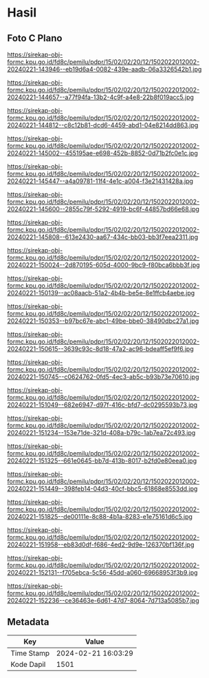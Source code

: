 # Hasil

## Foto C Plano

https://sirekap-obj-formc.kpu.go.id/fd8c/pemilu/pdpr/15/02/02/20/12/1502022012002-20240221-143946--eb19d6a4-0082-439e-aadb-06a3326542b1.jpg

https://sirekap-obj-formc.kpu.go.id/fd8c/pemilu/pdpr/15/02/02/20/12/1502022012002-20240221-144657--a77f94fa-13b2-4c9f-a4e8-22b8f019acc5.jpg

https://sirekap-obj-formc.kpu.go.id/fd8c/pemilu/pdpr/15/02/02/20/12/1502022012002-20240221-144812--c8c12b81-dcd6-4459-abd1-04e8214dd863.jpg

https://sirekap-obj-formc.kpu.go.id/fd8c/pemilu/pdpr/15/02/02/20/12/1502022012002-20240221-145002--455195ae-e698-452b-8852-0d71b2fc0e1c.jpg

https://sirekap-obj-formc.kpu.go.id/fd8c/pemilu/pdpr/15/02/02/20/12/1502022012002-20240221-145447--a4a09781-11f4-4e1c-a004-f3e21431428a.jpg

https://sirekap-obj-formc.kpu.go.id/fd8c/pemilu/pdpr/15/02/02/20/12/1502022012002-20240221-145600--2855c79f-5292-4919-bc6f-44857bd66e68.jpg

https://sirekap-obj-formc.kpu.go.id/fd8c/pemilu/pdpr/15/02/02/20/12/1502022012002-20240221-145808--613e2430-aa67-434c-bb03-bb3f7eea2311.jpg

https://sirekap-obj-formc.kpu.go.id/fd8c/pemilu/pdpr/15/02/02/20/12/1502022012002-20240221-150024--2d870195-605d-4000-9bc9-f80bca6bbb3f.jpg

https://sirekap-obj-formc.kpu.go.id/fd8c/pemilu/pdpr/15/02/02/20/12/1502022012002-20240221-150139--ac08aacb-51a2-4b4b-be5e-8e1ffcb4aebe.jpg

https://sirekap-obj-formc.kpu.go.id/fd8c/pemilu/pdpr/15/02/02/20/12/1502022012002-20240221-150353--b97bc67e-abc1-49be-bbe0-38490dbc27a1.jpg

https://sirekap-obj-formc.kpu.go.id/fd8c/pemilu/pdpr/15/02/02/20/12/1502022012002-20240221-150615--3639c93c-8d18-47a2-ac96-bdeaff5ef9f6.jpg

https://sirekap-obj-formc.kpu.go.id/fd8c/pemilu/pdpr/15/02/02/20/12/1502022012002-20240221-150745--c0624762-0fd5-4ec3-ab5c-b93b73e70610.jpg

https://sirekap-obj-formc.kpu.go.id/fd8c/pemilu/pdpr/15/02/02/20/12/1502022012002-20240221-151049--682e6947-d97f-416c-bfd7-dc0295593b73.jpg

https://sirekap-obj-formc.kpu.go.id/fd8c/pemilu/pdpr/15/02/02/20/12/1502022012002-20240221-151234--153e71de-321d-408a-b79c-1ab7ea72c493.jpg

https://sirekap-obj-formc.kpu.go.id/fd8c/pemilu/pdpr/15/02/02/20/12/1502022012002-20240221-151325--661e0645-bb7d-413b-8017-b2fd0e80eea0.jpg

https://sirekap-obj-formc.kpu.go.id/fd8c/pemilu/pdpr/15/02/02/20/12/1502022012002-20240221-151449--398feb14-04d3-40cf-bbc5-61868e8553dd.jpg

https://sirekap-obj-formc.kpu.go.id/fd8c/pemilu/pdpr/15/02/02/20/12/1502022012002-20240221-151825--de00111e-8c88-4b1a-8283-e1e75161d6c5.jpg

https://sirekap-obj-formc.kpu.go.id/fd8c/pemilu/pdpr/15/02/02/20/12/1502022012002-20240221-151958--eb83d0df-f686-4ed2-9d9e-126370bf136f.jpg

https://sirekap-obj-formc.kpu.go.id/fd8c/pemilu/pdpr/15/02/02/20/12/1502022012002-20240221-152131--f705ebca-5c56-45dd-a060-69668953f3b9.jpg

https://sirekap-obj-formc.kpu.go.id/fd8c/pemilu/pdpr/15/02/02/20/12/1502022012002-20240221-152236--ce36463e-6d61-47d7-8064-7d713a5085b7.jpg


## Metadata

| Key        | Value               |
| ---------- | ------------------- |
| Time Stamp | 2024-02-21 16:03:29 |
| Kode Dapil | 1501                |



